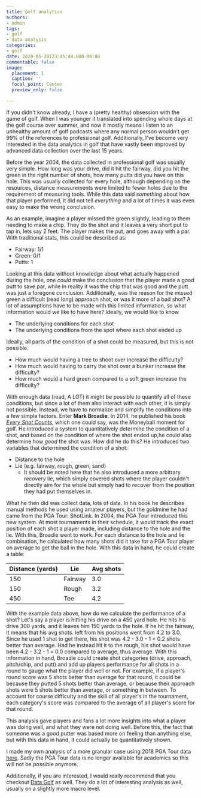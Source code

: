 ```yaml
---
title: Golf analytics
authors:
- admin
tags:
- golf
- data analysis
categories:
- golf
date: 2020-05-30T23:45:44.000-04:00
commentable: false
image:
  placement: 1
  caption: ''
  focal_point: Center
  preview_only: false

---
```

If you didn't know already, I have a (pretty healthy) obsession with the game of golf. When I was younger it translated into spending whole days at the golf course over summer, and now it mostly means I listen to an unhealthy amount of golf podcasts where any normal person wouldn't get 99% of the references to professional golf. Additionally, I've become very interested in the data analytics in golf that have vastly been improved by advanced data collection over the last 15 years.

Before the year 2004, the data collected in professional golf was usually very simple. How long was your drive, did it hit the fairway, did you hit the green in the right number of shots, how many putts did you have on this hole. This was usually collected for every hole, although depending on the resources, distance measurements were limited to fewer holes due to the requirement of measuring tools. While this data said _something_ about how that player performed, it did not tell _everything_ and a lot of times it was even easy to make the wrong conclusion.

As an example, imagine a player missed the green slightly, leading to them needing to make a chip. They do the shot and it leaves a very short put to tap in, lets say 2 feet. The player makes the put, and goes away with a par. With traditional stats, this could be described as:

* Fairway: 1/1
* Green: 0/1
* Putts: 1

Looking at this data without knowledge about what actually happened during the hole, one _could_ make the conclusion that the player made a good putt to save par, while in reality it was the chip that was good and the putt was just a foregone conclusion. Additionally, was the reason for the missed green a difficult (read long) approach shot, or was it more of a bad shot? A lot of assumptions have to be made with this limited information, so what information would we like to have here? Ideally, we would like to know

* The underlying conditions for each shot
* The underlying conditions from the spot where each shot ended up

Ideally, all parts of the condition of a shot could be measured, but this is not possible.

* How much would having a tree to shoot over increase the difficulty?
* How much would having to carry the shot over a bunker increase the difficulty?
* How much would a hard green compared to a soft green increase the difficulty?

With enough data (read, A LOT) it might be possible to quantify all of these conditions, but since a lot of them also interact with each other, it is simply not possible. Instead, we have to normalize and simplify the conditions into a few simple factors. Enter **Mark Broadie**. In 2014, he published his book [_Every Shot Counts_](https://www.amazon.com/Every-Shot-Counts-Revolutionary-Performance/dp/1592407501), which one could say, was the Moneyball moment for golf. He introduced a system to quantitatively determine the condition of a shot, and based on the condition of where the shot ended up,he could also determine how _good_ the shot was. How did he do this? He introduced two variables that determined the condition of a shot:

* Distance to the hole
* Lie (e.g. fairway, rough, green, sand)
  * It should be noted here that he also introduced a more arbitrary _recovery_ lie, which simply covered shots where the player couldn't directly aim for the whole but simply had to recover from the position they had put themselves in.

What he then did was collect data, lots of data. In his book he describes manual methods he used using amateur players, but the goldmine he had came from the PGA Tour: ShotLink. In 2004, the PGA Tour introduced this new system. At most tournaments in their schedule, it would track the exact position of each shot a player made, including distance to the hole and the lie. With this, Broadie went to work. For each distance to the hole and lie combination, he calculated how many shots did it take for a PGA Tour player on average to get the ball in the hole. With this data in hand, he could create a table:

| Distance (yards) | Lie | Avg shots |
| --- | --- | --- |
| 150 | Fairway | 3.0 |
| 150 | Rough | 3.2 |
| 450 | Tee | 4.2 |

With the example data above, how do we calculate the performance of a shot? Let's say a player is hitting his drive on a 450 yard hole. He hits his drive 300 yards, and it leaves him 150 yards to the hole. If he hit the fairway, it means that his avg shots. left from his positions went from 4.2 to 3.0. Since he used 1 shot to get there, his shot was 4.2 - 3.0 - 1 = 0.2 shots better than average. Had he instead hit it to the rough, his shot would have been 4.2 - 3.2 - 1 = 0.0 compared to average, thus average. With this information in hand, Broadie could create shot categories (drive, approach, pitch/chip, and putt) and add up players performance for all shots in a round to gauge what the player did well or not. For example, if a player's round score was 5 shots better than average for that round, it could be because they putted 5 shots better than average, or because their approach shots were 5 shots better than average, or something in between. To account for course difficulty and the skill of all player's in the tournament, each category's score was compared to the average of all player's score for that round.

This analysis gave players and fans a lot more insights into what a player was doing well, and what they were not doing well. Before this, the fact that someone was a good putter was based more on feeling than anything else, but with this data in hand, it could actually be quantitatively shown.

I made my own analysis of a more granular case using 2018 PGA Tour data [here](https://github.com/PhilipEkfeldt/Golf-Analysis). Sadly the PGA Tour data is no longer available for academics so this will not be possible anymore.

Additionally, if you are interested, I would really recommend that you checkout [Data Golf](https://datagolf.org/) as well. They do a lot of interesting analysis as well, usually on a slightly more macro level.